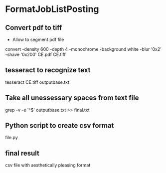 # FormatJobListPosting

## Convert pdf to tiff 
* Allow to segment pdf file 

convert -density 600 -depth 4 -monochrome -background white -blur '0x2' -shave '0x200' CE.pdf CE.tiff 

## tesseract to recognize text 

tesseract CE.tiff outputbase.txt 

## Take all unessessary spaces from text file 

grep -v -e '^$' outputbase.txt >> final.txt

## Python script to create csv format 
file.py 

## final result 
 csv file with aesthetically pleasing format 


